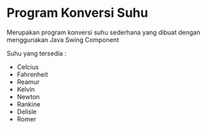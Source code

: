 # Program Konversi Suhu
Merupakan program konversi suhu sederhana yang dibuat dengan menggunakan Java Swing Component

Suhu yang tersedia :
* Celcius
* Fahrenheit
* Reamur
* Kelvin
* Newton
* Rankine
* Delisle
* Romer
